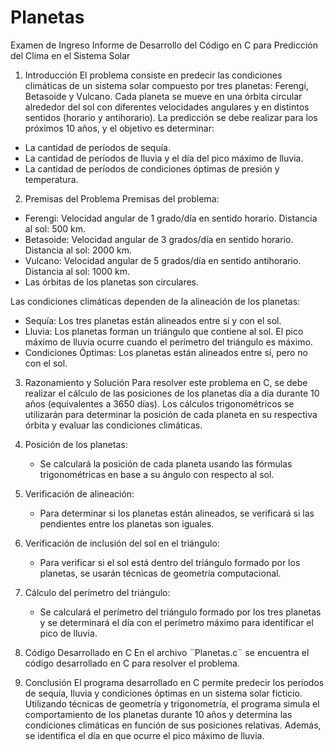 # Planetas
Examen de Ingreso
Informe de Desarrollo del Código en C para Predicción del Clima en el Sistema Solar
1. Introducción
El problema consiste en predecir las condiciones climáticas de un sistema solar compuesto por tres planetas: Ferengi, Betasoide y Vulcano. Cada planeta se mueve en una órbita circular alrededor del sol con diferentes velocidades angulares y en distintos sentidos (horario y antihorario). La predicción se debe realizar para los próximos 10 años, y el objetivo es determinar:
- La cantidad de períodos de sequía.
- La cantidad de períodos de lluvia y el día del pico máximo de lluvia.
- La cantidad de períodos de condiciones óptimas de presión y temperatura.
2. Premisas del Problema
Premisas del problema:
- Ferengi: Velocidad angular de 1 grado/día en sentido horario. Distancia al sol: 500 km.
- Betasoide: Velocidad angular de 3 grados/día en sentido horario. Distancia al sol: 2000 km.
- Vulcano: Velocidad angular de 5 grados/día en sentido antihorario. Distancia al sol: 1000 km.
- Las órbitas de los planetas son circulares.

Las condiciones climáticas dependen de la alineación de los planetas:
- Sequía: Los tres planetas están alineados entre sí y con el sol.
- Lluvia: Los planetas forman un triángulo que contiene al sol. El pico máximo de lluvia ocurre cuando el perímetro del triángulo es máximo.
- Condiciones Óptimas: Los planetas están alineados entre sí, pero no con el sol.
3. Razonamiento y Solución
Para resolver este problema en C, se debe realizar el cálculo de las posiciones de los planetas día a día durante 10 años (equivalentes a 3650 días). Los cálculos trigonométricos se utilizarán para determinar la posición de cada planeta en su respectiva órbita y evaluar las condiciones climáticas.

1. Posición de los planetas:
   - Se calculará la posición de cada planeta usando las fórmulas trigonométricas en base a su ángulo con respecto al sol.

2. Verificación de alineación:
   - Para determinar si los planetas están alineados, se verificará si las pendientes entre los planetas son iguales.

3. Verificación de inclusión del sol en el triángulo:
   - Para verificar si el sol está dentro del triángulo formado por los planetas, se usarán técnicas de geometría computacional.

4. Cálculo del perímetro del triángulo:
   - Se calculará el perímetro del triángulo formado por los tres planetas y se determinará el día con el perímetro máximo para identificar el pico de lluvia.
4. Código Desarrollado en C
En el archivo ¨Planetas.c¨ se encuentra el código desarrollado en C para resolver el problema.
5. Conclusión
El programa desarrollado en C permite predecir los períodos de sequía, lluvia y condiciones óptimas en un sistema solar ficticio. Utilizando técnicas de geometría y trigonometría, el programa simula el comportamiento de los planetas durante 10 años y determina las condiciones climáticas en función de sus posiciones relativas. Además, se identifica el día en que ocurre el pico máximo de lluvia.
